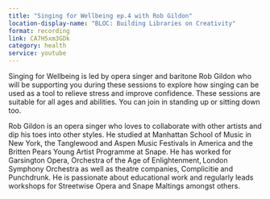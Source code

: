 ```yaml
---
title: "Singing for Wellbeing ep.4 with Rob Gildon"
location-display-name: "BLOC: Building Libraries on Creativity"
format: recording
link: CA7H5xm3GDk
category: health
service: youtube
---
```


Singing for Wellbeing is led by opera singer and baritone Rob Gildon who will be supporting you during these sessions to explore how singing can be used as a tool to relieve stress and improve confidence. These sessions are suitable for all ages and abilities. You can join in standing up or sitting down too.

Rob Gildon is an opera singer who loves to collaborate with other artists and dip his toes into other styles. He studied at Manhattan School of Music in New York, the Tanglewood and Aspen Music Festivals in America and the Britten Pears Young Artist Programme at Snape. He has worked for Garsington Opera, Orchestra of the Age of Enlightenment, London Symphony Orchestra as well as theatre companies, Complicitie and Punchdrunk. He is passionate about educational work and regularly leads workshops for Streetwise Opera and Snape Maltings amongst others.
